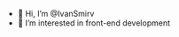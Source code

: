 - 👋 Hi, I’m @IvanSmirv
- 👀 I’m interested in front-end development

<!---
IvanSmirv/IvanSmirv is a ✨ special ✨ repository because its `README.md` (this file) appears on your GitHub profile.
You can click the Preview link to take a look at your changes.
--->
